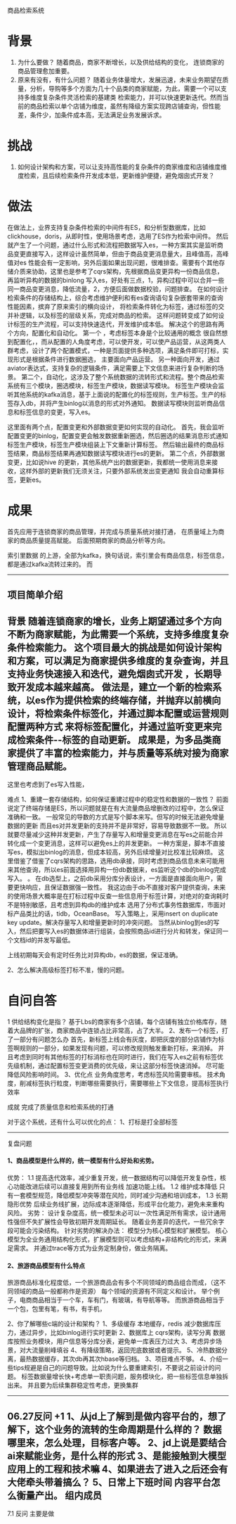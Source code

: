 商品检索系统
# 背景
1. 为什么要做？
随着商品，商家不断增长，以及供给结构的变化，
连锁商家的商品管理愈加重要。
2. 原来有没有，有什么问题？
随着业务体量增大，发展迅速，未来业务期望在质量，分析，导购等多个方面为几十个品类的商家赋能，为此，需要一个可以支持多维度复杂条件灵活检索的基建类
检索能力，并可以快速更新迭代。然而当前的商品检索以单个店铺为维度，虽然有降级方案实现跨店铺查询，但性能差，条件少，加条件成本高，无法满足业务发展诉求。

# 挑战
1. 如何设计架构和方案，可以让支持高性能的复杂条件的商家维度和店铺维度维度检索，且后续检索条件开发成本低，更新维护便捷，避免烟囱式开发？


# 做法
在做法上，业界支持复杂条件检索的中间件有ES，和分析型数据库，比如clickhouse，doris，从即时性，使用场景考虑，选用了ES作为检索中间件。
然后就产生了一个问题，通过什么形式和流程把数据写入es，一种方案其实是监听商品变更直接写入，这样设计虽然简单，但由于商品变更消息量大，且峰值高，高峰值对es
性能会有一定影响，另外后面如果出现问题，很难排查。需要有个其他存储介质来协助，这里也是参考了cqrs架构，先根据商品变更异构一份商品信息，再监听异构的数据的binlong
写入es，好处有三点，1，异构过程中可以合并一些同一商品变更消息，降低流量，2，方便后面做数据校验，问题排查。
在如何设计检索条件的存储结构上，综合考虑维护便利和有es查询语句复杂嵌套带来的查询性能因素，摈弃了原来索引的横向设计，
将检索条件转化为标签，通过标签的交并补逻辑，以及标签的层级关系，完成对商品的检索。
这样问题转变成了如何设计标签的生产流程，可以支持快速迭代，开发维护成本低。
解决这个的思路有两个方向，配置化和自动化。
第一个 ，考虑标签本身是个比较通用的概念 很自然想到配置化，，而从配置的人角度考虑，可以使开发，可以使产品运营，从这两类人群考虑，设计了两个配置模式，一种是页面提供多种选项，满足条件即可打标，实现形式是根据条件进行数据圈选，
主要面向产品运营。
另一种面向开发，通过aviator表达式，支持复杂的逻辑条件，满足需要上下文信息来进行复杂判断的场景。
第二个，自动化，这涉及了整个系统数据的流转形式和流程。整个商品检索系统有三个模块，圈选模块，标签生产模块，数据读写模块。
标签生产模块会监听其他系统的kafka消息，基于上面说的配置化的标签规则，生产标签。生产的标签存入db，并将产生binlog以消息的形式对外通知。
数据读写模块则监听商品信息和标签信息的变更，写入es。

这里面有两个点，配置变更和外部数据变更如何实现的自动化。
首先，我会监听配置变更的binlog，配置变更会触发数据重新圈选，然后圈选的结果消息形式通知标签生产模块，标签生产模块组装上下文重新计算标签。
然后输出最终的商品标签结果，商品标签结果再通知数据读写模块进行es的更新。
第二个点，外部数据变更，比如说hive 的更新，其他系统产出的数据更新，我都统一使用消息来接收，这样外部的更新我们无须关注，只要外部系统发出变更通知
我会自动重算标签，更新es。

# 成果
首先应用于连锁商家的商品管理，并完成与质量系统对接打通， 在质量域上为商家的商品质量提高赋能。
后面预期商家的商品分析等方向。

索引里数据 的上游，全部为kafka，换句话说，索引里会有商品信息，标签信息，都是通过kafka流转过来的。
而

------
## 项目简单介绍
背景 
随着连锁商家的增长，业务上期望通过多个方向不断为商家赋能，为此需要一个系统，支持多维度复杂条件检索能力。
这个项目最大的挑战是如何设计架构和方案，可以满足为商家提供多维度的复杂查询，并且支持业务快速接入和迭代，避免烟囱式开发
，长期导致开发成本越来越高。
做法是，建立一个新的检索系统，以es作为提供检索的终端存储，并抛弃以前横向设计，将检索条件标签化，并通过脚本配置或运营规则配置两种方式
来将标签配置化，并通过监听变更来完成检索条件--标签的自动更新。
成果是，为多品类商家提供了丰富的检索能力，并与质量等系统对接为商家管理商品赋能。
------


这里也考虑到了es写入性能，

难点
1、重建一套存储结构，如何保证重建过程中的稳定性和数据的一致性？
前面说定了终端存储是ES，所以问题就是在有大流量商品增删改的过程中，怎么保证准确和一致。
一般常见的导数的方式是写个脚本来写。但写的时候无法避免增量数据的更新
而且es对并发更新的支持并不是非常好，容易导致数据不一致。
所以就要尽量减少这种并发更新，产生了存量写入和增量变更消息在写es之前能合并转化成一个变更消息，这样可以避免es上的并发更新。
一种方案是，脚本不直接写es，模拟出binlog的消息，但成本较高，另外后续增量对比校准比较麻烦。
这里借鉴了借鉴了cqrs架构的思路，选用db承接，同时考虑到商品信息未来可能用来其他查询，所以es前面选择用异构一份db数据来，es监听这个db的binlog完成写入。
。
在db选型上，之前db采用分库分表设计，一方面是直接面向用户，需要更快响应，且保证数据强一致性。
我这边由于db不直接对客户提供查询，未来的使用场景大概率是在打标过程中反查一些信息用于标签计算，对绝对的查询耗时不是特别敏感，且考虑到异构db的维护成本
选用了分布式事务性数据库，市面对标产品类比的话，tidb，OceanBase。
写入策略上，采用insert on duplicate key update。解决存量写入和增量更新时的冲突问题。
当然从binlog到es的写入，然后把要写入es的数据体进行组装，会按照商品id进行分片和转发，保证同一个文档id的并发写最低。

上线初期每天会有定时任务比对异构db，es的数据，保证准确。

2、怎么解决高级标签打标不准，慢的问题。


# 自问自答
1	供给结构变化是指？
基于Lbs的商家有多个店铺，每个店铺有独立价格库存，随着大品牌的扩张，商家商品中连锁占比非常高，占了大半。
2、发布一个标签，打了一部分有问题怎么办
首先，新标签上线会有灰度，即把灰度的部分店铺作为标签啊规则的一部分，如果发现有问题，可以修改规则触发重新打标，来消掉。
并且考虑到同时有其他标签的打标消标也在同时进行，我们在写入es之前有标签优先级机制，通过配置标签变更消费的优先级，来让这部分标签快速消掉。
尽可能降低风险影响时间。
3、优化点
业务角度思考，考虑标签风险需要审核。
技术角度，削减标签执行粒度，判断哪些需要执行，需要哪些上下文信息，提高标签执行效率



成就
完成了质量信息和检索系统的打通

对于这个系统，还有什么可以优化的点：
1、打标是打全部标签


-------
复盘问题
#### 1、商品模型是什么样的，统一模型有什么好处和劣势。
优势：
 1.1 提高迭代效率，减少重复开发，统一数据结构可以降低开发复杂性，核心功能改进后续可以直接复用到所有业务线
加速功能上线。
 1.2 维护成本降低
     只有一套模型规范，降低模型冲突等潜在风险，同时减少沟通和培训成本，
 1.3 长期隐形优势
    后续业务线扩展，边际成本逐渐降低，形成平台化能力，避免未来重构风险。
劣势：
  设计复杂度高，统一模型未必可以一次性满足所有需求，设计通用性强但不失扩展性会导致初期开发周期延长。
随着业务差异的迭代，一些冗余字段可能会污染结构。
针对劣势的解决办法：
  模型分为核心模型和扩展模型。
  核心模型为全业务通用结构化形式，扩展模型则可以考虑结构+非结构化的形式，来满足需求。 
  并通过trace等方式为业务定制身份，做业务隔离。
#### 2、旅游商品模型有什么特点
旅游商品标准化程度低，一个旅游商品会有多个不同领域的商品组合而成，（这不同领域的商品一般都称作是资源）
每个领域的资源有不同定义和设计。
举个例子，电商商品相当于一个车，车有门，有玻璃，有导航等等。
而旅游商品相当于一个包，包里有笔，有书，有手机，

2、你了解哪些c端的设计和架构？
  1、多级缓存
      本地缓存，redis 减少数据库压力，通过异步，比如binlog进行实时更新
  2、数据库上
     cqrs架构，读写分离
      数据库按照业务模块，用户信息等分库分表，避免单一库表压力过大
  3、考虑异步场景，对大流量削峰填谷
  4、有降级策略，返回兜底数据或者提示。
  5、冷热数据分离，最热数据缓存，其次db再其次hbase等归档。 
3、项目难点不够。
4、介绍一些tips规避是自己的问题导致。比如说为什么要重建索引，不要说之前设计的问题。
    标签数据量增长快+考虑单一职责问题，服务模块化，把一些标签信息单独拆出来。
    并且要为后续集群稳定性考虑，更换集群


-----

06.27反问
+1
1、从jd上了解到是做内容平台的，想了解下，这个业务的流转的生命周期是什么样的？
数据哪里来，怎么处理，目标客户等。
2、jd上说是要结合ai来赋能业务，是什么样的形式
3、是能接触到大模型应用上的工程和技术嘛
4、如果进去了进入之后还会有大佬牵头带着搞么？
5、日常上下班时间
内容平台怎么衡量产出。
组内成员
-------
7.1 反问
主要是做



